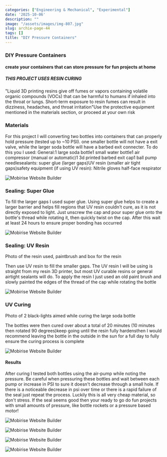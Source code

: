 ```yaml
---
categories: ["Engineering & Mechanical", "Experimental"]
date: '2025-10-06'
description: ""
image: "/assets/images/img-807.jpg"
slug: archie-page-44
tags: []
title: "DIY Pressure Containers"
---
```



### DIY Pressure Containers


#### create your containers that can store pressure for fun projects at home




##### THIS PROJECT USES RESIN CURING


"Liquid 3D printing resins give off fumes or vapors containing volatile organic compounds (VOCs) that can be harmful to humans if inhaled into the throat or lungs. Short-term exposure to resin fumes can result in dizziness, headaches, and throat irritation"Use the protective equipment mentioned in the materials section, or proceed at your own risk




### Materials


For this project I will converting two bottles into containers that can properly hold pressure (tested up to ~10 PSI). one smaller bottle will not have a exit valve, while the larger soda bottle will have a barbed exit connecter. To do this you I used: General:1 large soda bottle1 small water bottle1 air compressor (manual or automatic)1 3d printed barbed exit cap1 ball pump needlesealants: super glue (larger gaps)UV resin (smaller air tight gaps)safety equipment (if using UV resin): Nitrile gloves half-face respirator


![Mobirise Website Builder](/assets/images/img-802.jpg)




### Sealing: Super Glue


To fill the larger gaps I used super glue. Using super glue helps to create a larger barrier and helps fill regions that UV resin couldn't cure, as it is not directly exposed to light. Just unscrew the cap and pour super glue onto the bottle's thread while rotating it, then quickly twist on the cap. After this wait at least 24 hours to ensure proper bonding has occurred


![Mobirise Website Builder](/assets/images/img-803.jpg)




### Sealing: UV Resin


Photo of the resin used, paintbrush and box for the resin


Then use UV resin to fill the smaller gaps. The UV resin I will be using is straight from my resin 3D printer, but most UV curable resins or general airtight sealants will do. To apply the resin I just used an old paint brush and slowly painted the edges of the thread of the cap while rotating the bottle


![Mobirise Website Builder](/assets/images/img-805.jpg)




### UV Curing


Photo of 2 black-lights aimed while curing the large soda bottle


The bottles were then cured over about a total of 20 minutes (10 minutes then rotated 90 degrees)keep going until the resin fully hardensthen I would recommend leaving the bottle in the outside in the sun for a full day to fully ensure the curing process is complete


![Mobirise Website Builder](/assets/images/img-806.jpg)




#### Results


After curing I tested both bottles using the air-pump while noting the pressure. Be careful when pressuring these bottles and wait between each pump or increase in PSI to sure it doesn't decrease through a small hole. If there is a noticeable decrease in psi over time or there is a rapid failure of the seal just repeat the process. Luckily this is all very cheap material, so don't stress. If the seal seems good then your ready to go do fun projects with small amounts of pressure, like bottle rockets or a pressure based motor!




![Mobirise Website Builder](/assets/images/img-810.jpg)


![Mobirise Website Builder](/assets/images/img-809.jpg)


![Mobirise Website Builder](/assets/images/img-808.jpg)


![Mobirise Website Builder](/assets/images/img-807.jpg)


